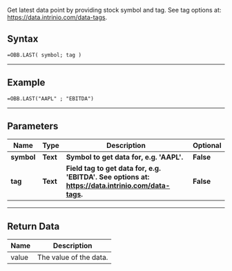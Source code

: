 <!-- markdownlint-disable MD041 -->

Get latest data point by providing stock symbol and tag. See tag options at: https://data.intrinio.com/data-tags.

## Syntax

```excel wordwrap
=OBB.LAST( symbol; tag )
```

---

## Example

```excel wordwrap
=OBB.LAST("AAPL" ; "EBITDA")
```

---

## Parameters

| Name | Type | Description | Optional |
| ---- | ---- | ----------- | -------- |
| **symbol** | **Text** | **Symbol to get data for, e.g. 'AAPL'.** | **False** |
| **tag** | **Text** | **Field tag to get data for, e.g. 'EBITDA'. See options at: https://data.intrinio.com/data-tags.** | **False** |

---

## Return Data

| Name | Description |
| ---- | ----------- |
| value | The value of the data.  |
